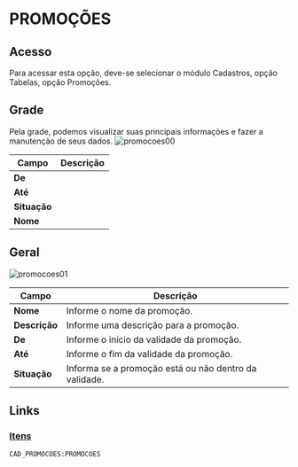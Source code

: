 # PROMOÇÕES

## Acesso
Para acessar esta opção, deve-se selecionar o módulo Cadastros, opção Tabelas, opção Promoções.
## Grade
Pela grade, podemos visualizar suas principais informações e fazer a manutenção de seus dados.
![promocoes00](https://raw.githubusercontent.com/netforcews/docs-erp/master/cadastros/imagens/promocoes00.png)

Campo | Descrição
------|----------
**De** | 
**Até** | 
**Situação** | 
**Nome** | 
## Geral
![promocoes01](https://raw.githubusercontent.com/netforcews/docs-erp/master/cadastros/imagens/promocoes01.png)

Campo | Descrição
------|----------
**Nome** | Informe o nome da promoção.
**Descrição** | Informe uma descrição para a promoção.
**De** | Informe o início da validade da promoção.
**Até** | Informe o fim da validade da promoção.
**Situação** | Informa se a promoção está ou não dentro da validade.
## Links
### [Itens](/geral/promocaoitens.md)



```CAD_PROMOCOES:PROMOCOES```
